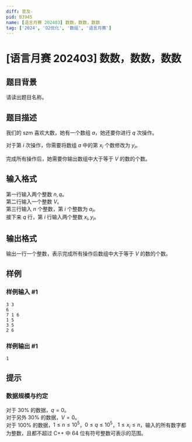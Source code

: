 ```yaml
---
diff: 普及-
pid: B3945
name: [语言月赛 202403] 数数，数数，数数
tag: ['2024', 'O2优化', '数组', '语言月赛']
---
```

# [语言月赛 202403] 数数，数数，数数
## 题目背景

请读出题目名称。
## 题目描述

我们的 szm 喜欢大数，她有一个数组 $a$，她还要你进行 $q$ 次操作。

对于第 $i$ 次操作，你需要将数组 $a$ 中的第 $x_i$ 个数修改为 $y_i$。

完成所有操作后，她需要你输出数组中大于等于 $V$ 的数的个数。
## 输入格式

第一行输入两个整数 $n,q$。  
第二行输入一个整数 $V$。  
第三行输入 $n$ 个整数，第 $i$ 个整数为 $a_i$。  
接下来 $q$ 行，第 $i$ 行输入两个整数 $x_i,y_i$。
## 输出格式

输出一行一个整数，表示完成所有操作后数组中大于等于 $V$ 的数的个数。
## 样例

### 样例输入 #1
```
3 3
6
7 1 6
1 5
3 5
2 6

```
### 样例输出 #1
```
1

```
## 提示

### 数据规模与约定

对于 $30\%$ 的数据，$q=0$。  
对于另外 $30\%$ 的数据，$V=0$。  
对于 $100\%$ 的数据，$1 \leq n \leq 10^5$，$0 \leq q \leq 10^5$，$1\leq x_i \leq n$，输入的所有数字都为整数，且都不超过 C++ 中 $64$ 位有符号整数可表示的范围。
